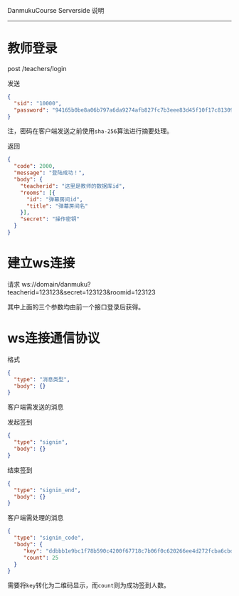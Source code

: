 DanmukuCourse Serverside 说明

----------

# 教师登录

post /teachers/login

发送

```json
{
  "sid": "10000",
  "password": "94165b0be8a06b797a6da9274afb827fc7b3eee83d45f10f17c81309992090ea"
}
```

注，密码在客户端发送之前使用`sha-256`算法进行摘要处理。

返回

```json
{
  "code": 2000,
  "message": "登陆成功！",
  "body": {
    "teacherid": "这里是教师的数据库id",
    "rooms": [{
      "id": "弹幕房间id",
  	  "title": "弹幕房间名"
    }],
    "secret": "操作密钥"
  }
}
```

# 建立ws连接

请求 ws://domain/danmuku?teacherid=123123&secret=123123&roomid=123123

其中上面的三个参数均由前一个接口登录后获得。

# ws连接通信协议

格式

```json
{
  "type": "消息类型",
  "body": {}
}
```

客户端需发送的消息

发起签到

```json
{
  "type": "signin",
  "body": {}
}
```

结束签到

```json
{
  "type": "signin_end",
  "body": {}
}
```

客户端需处理的消息

```json
{
  "type": "signin_code",
  "body": {
     "key": "ddbbb1e9bc1f78b590c4200f67718c7b06f0c620266ee4d272fcba6cbd4506a4",
     "count": 25 
  }
}
```

需要将`key`转化为二维码显示，而`count`则为成功签到人数。